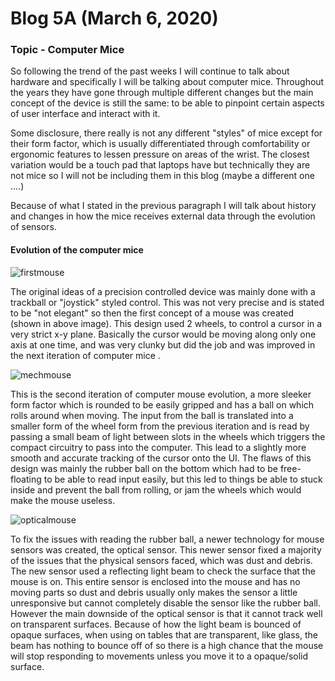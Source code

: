 # Blog 5A (March 6, 2020)

### Topic - Computer Mice

So following the trend of the past weeks I will continue to talk about hardware and specifically I will be talking about computer mice. Throughout the years they have gone through multiple different changes but the main concept of the device is still the same: to be able to pinpoint certain aspects of user interface and interact with it. 

Some disclosure, there really is not any different "styles" of mice except for their form factor, which is usually differentiated through comfortability or ergonomic features to lessen pressure on areas of the wrist.  The closest variation would be a touch pad that laptops have but technically they are not mice so I will not be including them in this blog (maybe a different one ....)

Because of what I stated in the previous paragraph I will talk about history and changes in how the mice receives external data through the evolution of sensors.

#### Evolution of the computer mice

![firstmouse](https://upload.wikimedia.org/wikipedia/en/2/2d/Firstmouseunderside.jpg)

The original ideas of a precision controlled device was mainly done with a trackball or "joystick" styled control. This was not very precise and is stated to be "not elegant" so then the first concept of a mouse was created (shown in above image). This design used 2 wheels, to control a cursor in a very strict x-y plane. Basically the cursor would be moving along only one axis at one time, and was very clunky but did the job and was improved in the next iteration of computer mice .

![mechmouse](https://cdn.shopify.com/s/files/1/1290/0567/products/100_05622_530x@2x.jpg?v=1568776385)

This is the second iteration of computer mouse evolution, a more sleeker form factor which is rounded to be easily gripped and has a ball on which rolls around when moving. The input from the ball is translated into a smaller form of the wheel form from the previous iteration and is read by passing a small beam of light between slots in the wheels which triggers the compact circuitry to pass into the computer. This lead to a slightly more smooth and accurate tracking of the cursor onto the UI. The flaws of this design was mainly the rubber ball on the bottom which had to be free-floating to be able to read input easily, but this led to things be able to stuck inside and prevent the ball from rolling, or jam the wheels which would make the mouse useless. 

![opticalmouse](https://images.wisegeek.com/opticalmousebottomshot.jpg)

To fix the issues with reading the rubber ball, a newer technology for mouse sensors was created, the optical sensor. This newer sensor fixed a majority of the issues that the physical sensors faced, which was dust and debris. The new sensor used a reflecting light beam to check the surface that the mouse is on. This entire sensor is enclosed into the mouse and has no moving parts so dust and debris usually only makes the sensor a little unresponsive but cannot completely disable the sensor like the rubber ball. However the main downside of the optical sensor is that it cannot track well on transparent surfaces. Because of how the light beam is bounced of opaque surfaces, when using on tables that are transparent, like glass, the beam has nothing to bounce off of so there is a high chance that the mouse will stop responding to movements unless you move it to a opaque/solid surface.